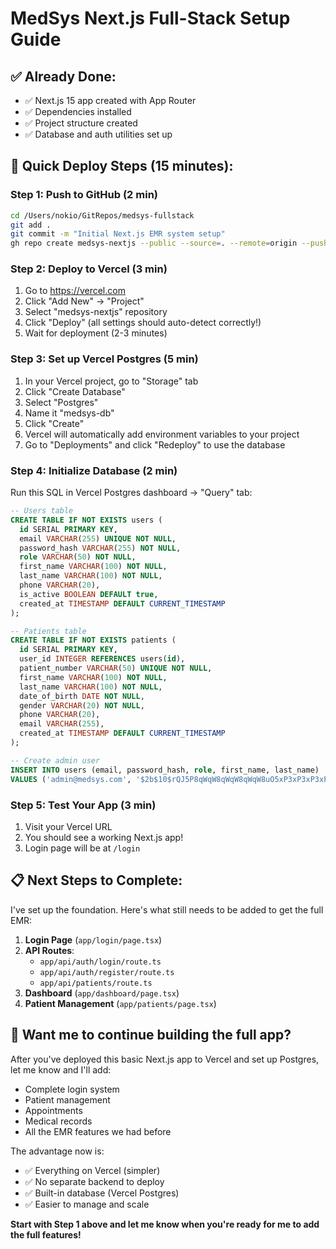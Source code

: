 # MedSys Next.js Full-Stack Setup Guide

## ✅ Already Done:
- ✅ Next.js 15 app created with App Router
- ✅ Dependencies installed
- ✅ Project structure created
- ✅ Database and auth utilities set up

## 🚀 Quick Deploy Steps (15 minutes):

### Step 1: Push to GitHub (2 min)
```bash
cd /Users/nokio/GitRepos/medsys-fullstack
git add .
git commit -m "Initial Next.js EMR system setup"
gh repo create medsys-nextjs --public --source=. --remote=origin --push
```

### Step 2: Deploy to Vercel (3 min)
1. Go to https://vercel.com
2. Click "Add New" → "Project"
3. Select "medsys-nextjs" repository
4. Click "Deploy" (all settings should auto-detect correctly!)
5. Wait for deployment (2-3 minutes)

### Step 3: Set up Vercel Postgres (5 min)
1. In your Vercel project, go to "Storage" tab
2. Click "Create Database"
3. Select "Postgres"
4. Name it "medsys-db"
5. Click "Create"
6. Vercel will automatically add environment variables to your project
7. Go to "Deployments" and click "Redeploy" to use the database

### Step 4: Initialize Database (2 min)
Run this SQL in Vercel Postgres dashboard → "Query" tab:

```sql
-- Users table
CREATE TABLE IF NOT EXISTS users (
  id SERIAL PRIMARY KEY,
  email VARCHAR(255) UNIQUE NOT NULL,
  password_hash VARCHAR(255) NOT NULL,
  role VARCHAR(50) NOT NULL,
  first_name VARCHAR(100) NOT NULL,
  last_name VARCHAR(100) NOT NULL,
  phone VARCHAR(20),
  is_active BOOLEAN DEFAULT true,
  created_at TIMESTAMP DEFAULT CURRENT_TIMESTAMP
);

-- Patients table
CREATE TABLE IF NOT EXISTS patients (
  id SERIAL PRIMARY KEY,
  user_id INTEGER REFERENCES users(id),
  patient_number VARCHAR(50) UNIQUE NOT NULL,
  first_name VARCHAR(100) NOT NULL,
  last_name VARCHAR(100) NOT NULL,
  date_of_birth DATE NOT NULL,
  gender VARCHAR(20) NOT NULL,
  phone VARCHAR(20),
  email VARCHAR(255),
  created_at TIMESTAMP DEFAULT CURRENT_TIMESTAMP
);

-- Create admin user
INSERT INTO users (email, password_hash, role, first_name, last_name)
VALUES ('admin@medsys.com', '$2b$10$rQJ5P8qWqW8qWqW8qWqW8uO5xP3xP3xP3xP3xP3xP3xP3xP3xP3xP', 'admin', 'Admin', 'User');
```

### Step 5: Test Your App (3 min)
1. Visit your Vercel URL
2. You should see a working Next.js app!
3. Login page will be at `/login`

## 📋 Next Steps to Complete:

I've set up the foundation. Here's what still needs to be added to get the full EMR:

1. **Login Page** (`app/login/page.tsx`)
2. **API Routes**:
   - `app/api/auth/login/route.ts`
   - `app/api/auth/register/route.ts`
   - `app/api/patients/route.ts`
3. **Dashboard** (`app/dashboard/page.tsx`)
4. **Patient Management** (`app/patients/page.tsx`)

## 🎯 Want me to continue building the full app?

After you've deployed this basic Next.js app to Vercel and set up Postgres, let me know and I'll add:
- Complete login system
- Patient management
- Appointments
- Medical records
- All the EMR features we had before

The advantage now is:
- ✅ Everything on Vercel (simpler)
- ✅ No separate backend to deploy
- ✅ Built-in database (Vercel Postgres)
- ✅ Easier to manage and scale

**Start with Step 1 above and let me know when you're ready for me to add the full features!**
